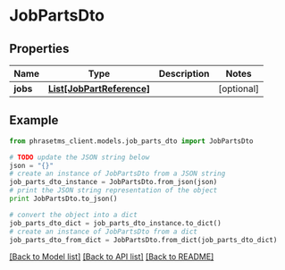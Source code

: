 # JobPartsDto

## Properties

| Name     | Type                                              | Description | Notes      |
| -------- | ------------------------------------------------- | ----------- | ---------- |
| **jobs** | [**List[JobPartReference]**](JobPartReference.md) |             | [optional] |

## Example

```python
from phrasetms_client.models.job_parts_dto import JobPartsDto

# TODO update the JSON string below
json = "{}"
# create an instance of JobPartsDto from a JSON string
job_parts_dto_instance = JobPartsDto.from_json(json)
# print the JSON string representation of the object
print JobPartsDto.to_json()

# convert the object into a dict
job_parts_dto_dict = job_parts_dto_instance.to_dict()
# create an instance of JobPartsDto from a dict
job_parts_dto_from_dict = JobPartsDto.from_dict(job_parts_dto_dict)
```

[[Back to Model list]](../README.md#documentation-for-models) [[Back to API list]](../README.md#documentation-for-api-endpoints) [[Back to README]](../README.md)
